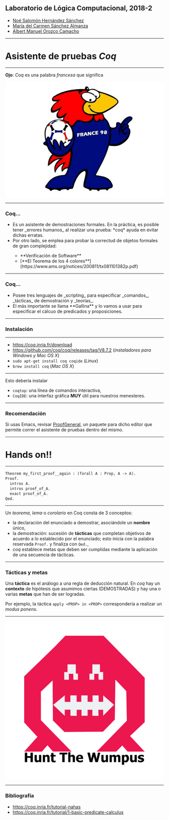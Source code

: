 ## Laboratorio de Lógica Computacional, 2018-2

- [Noé Salomón Hernández Sánchez](mailto:no.hernan@gmail.com)
- [María del Carmen Sánchez Almanza](mailto:carmensanchez@ciencias.unam.mx)
- [Albert Manuel Orozco Camacho](mailto:alorozco53@ciencias.unam.mx)


---

# Asistente de pruebas _Coq_

---

**Ojo**: _Coq_ es una palabra *francesa* que significa

![gallo](assets/img/gallo.jpg)

---

### Coq...

<ul>
	<li class="fragment">
		Es un asistente de demostraciones formales. En la práctica, es posible
		tener _errores humanos_ al realizar una prueba: *coq* ayuda en evitar
		dichas erratas.
	</li>
	<li class="fragment">
		Por otro lado, se emplea para probar la correctud de objetos formales de
		gran complejidad:
	</li>
	<ul>
  		<li class="fragment">**Verificación de Software**</li>
  		<li class="fragment">
		[**El Teorema de los 4 colores**](https://www.ams.org/notices/200811/tx081101382p.pdf)
		</li>
	</ul>
</ul>

---

### Coq...

<ul>
	<li class="fragment">
		Posee tres lenguajes de _scripting_ para especificar
		_comandos_, _tácticas_ de demostración y _teorías_.
	</li>
	<li class="fragment">
		El más importante se llama **Gallina** y lo vamos a usar
		para especificar el cálcuo de predicados y proposiciones.
	</li>
</ul>

---

### Instalación

---

 - https://coq.inria.fr/download
 - https://github.com/coq/coq/releases/tag/V8.7.2
   (_instaladores para Windows y Mac OS X_)
 - `sudo apt-get install coq coqide` (_Linux_)
 - `brew install coq` (_Mac OS X_)

---

Esto debería instalar

- `coqtop`: una línea de comandos interactiva,
- `CoqIDE`: una interfaz gráfica **MUY** útil para nuestros menesteres.

---

### Recomendación

Si usas Emacs, revisar [ProofGeneral](https://proofgeneral.github.io),
un paquete para dicho editor que permite correr el asistente de pruebas
dentro del mismo.

---

# Hands on!!

---

```coq
Theorem my_first_proof__again : (forall A : Prop, A -> A).
Proof.
  intros A.
  intros proof_of_A.
  exact proof_of_A.
Qed.
```

---

Un _teorema_, _lema_ o _corolario_ en Coq consta de 3 conceptos:

- la declaración del enunciado a demostrar, asociándole un **nombre** único,
- la demostración: sucesión de **tácticas** que completan objetivos de acuerdo
  a lo establecido por el enunciado; esto inicia con la palabra reservada
  `Proof.` y finaliza con `Qed.`,
- _coq_ establece metas que deben ser cumplidas mediante la aplicación
  de una secuencia de tácticas.

---

### Tácticas y metas

Una **táctica** es el análogo a una regla de deducción natural. En _coq_ hay
un **contexto** de hipótesis que asumimos ciertas (DEMOSTRADAS) y hay una o
varias **metas** que han de ser logradas.

Por ejemplo, la táctica `apply <PROP> in <PROP>` correspondería a realizar
un _modus ponens_.

---

[![wumpus](assets/img/wumpus.jpg)](https://www.youtube.com/watch?v=tAy-uxBZBNQ)

---

### Bibliografía

- https://coq.inria.fr/tutorial-nahas
- https://coq.inria.fr/tutorial/1-basic-predicate-calculus
